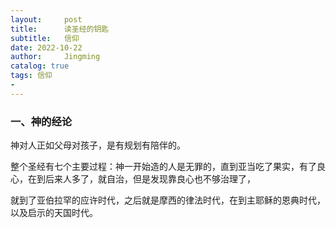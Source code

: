 ```yaml
---
layout:     post
title:      读圣经的钥匙
subtitle:   信仰
date: 2022-10-22
author:     Jingming
catalog: true
tags: 信仰
-
---
```


### 一、神的经论

神对人正如父母对孩子，是有规划有陪伴的。

整个圣经有七个主要过程：神一开始造的人是无罪的，直到亚当吃了果实，有了良心，在到后来人多了，就自治，但是发现靠良心也不够治理了，

就到了亚伯拉罕的应许时代，之后就是摩西的律法时代，在到主耶稣的恩典时代，以及启示的天国时代。


